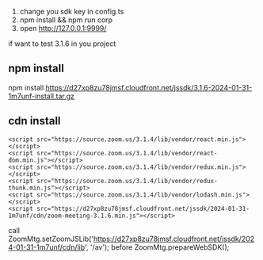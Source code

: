 1. change you sdk key in config.ts
2. npm install && npm run corp
3. open http://127.0.0.1:9999/

if want to test 3.1.6 in you project 
## npm install

npm install https://d27xp8zu78jmsf.cloudfront.net/jssdk/3.1.6-2024-01-31-1m7unf-install.tar.gz

## cdn install
    <script src="https://source.zoom.us/3.1.4/lib/vendor/react.min.js"></script>
    <script src="https://source.zoom.us/3.1.4/lib/vendor/react-dom.min.js"></script>
    <script src="https://source.zoom.us/3.1.4/lib/vendor/redux.min.js"></script>
    <script src="https://source.zoom.us/3.1.4/lib/vendor/redux-thunk.min.js"></script>
    <script src="https://source.zoom.us/3.1.4/lib/vendor/lodash.min.js"></script>
    <script src="https://d27xp8zu78jmsf.cloudfront.net/jssdk/2024-01-31-1m7unf/cdn/zoom-meeting-3.1.6.min.js"></script>

call 
ZoomMtg.setZoomJSLib('https://d27xp8zu78jmsf.cloudfront.net/jssdk/2024-01-31-1m7unf/cdn/lib', '/av');
before ZoomMtg.prepareWebSDK();

